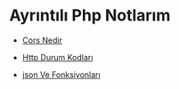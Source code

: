 # Ayrıntılı Php Notlarım

- [Cors Nedir](https://github.com/kaankaltakkiran/Linux_notlarim/blob/main/php_notlarim/notlarim/cors_nedir.md)

- [Http Durum Kodları](https://github.com/kaankaltakkiran/Linux_notlarim/blob/main/php_notlarim/notlarim/http_durum_kodlari.md)

- [json Ve Fonksiyonları](https://github.com/kaankaltakkiran/Linux_notlarim/blob/main/php_notlarim/notlarim/json_ve_fonksiyonlari.md)


